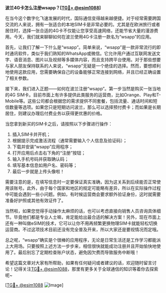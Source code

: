 **波兰4G卡怎么注册wsapp？[[TG💪+ @esim1088](https://t.me/s/esim1088)]**

在当今这个数字化飞速发展的时代，国际通信变得越来越便捷。对于经常需要跨国交流的人来说，拥有一张适合的本地SIM卡是非常必要的。尤其是在欧洲旅行或者居住时，选择一张合适的4G卡不仅能让您享受高速网络，还能节省大量的漫游费用。今天，我们就来聊聊如何在波兰使用4G卡注册一款名为“wsapp”的应用。

首先，让我们了解一下什么是“wsapp”。简单来说，“wsapp”是一款非常流行的即时通讯软件，类似于我们熟知的WhatsApp或微信。它允许用户通过互联网发送文字、语音消息、图片以及视频等多媒体内容，而且支持跨平台使用。对于那些想要与家人朋友保持联系的人来说，“wsapp”无疑是一个绝佳的选择。然而，要想顺利地使用这款应用，您需要确保自己的设备能够正常连接到网络，并且已经正确设置了相关参数。

接下来，我们进入正题——如何在波兰注册“wsapp”。第一步当然是购买一张当地的4G SIM卡。目前市面上有许多提供此类服务的运营商，比如Orange、Play和T-Mobile等。这些公司都会根据您的需求提供不同套餐，包括流量、通话时间和短信数量等选项。如果您只是短期访问波兰，那么可以选择预付费卡；而如果是长期居住，则建议办理后付费业务以获得更优惠的价格。

当您拿到新买的SIM卡之后，请按照以下步骤进行操作：

1. 插入SIM卡并开机；
2. 根据提示完成激活流程（通常需要输入个人信息及验证码）；
3. 下载并安装“wsapp”应用程序；
4. 打开应用后点击右下角的“注册”按钮；
5. 输入手机号码并获取确认码；
6. 填写基本信息如用户名、密码等；
7. 最后一步就是上传头像啦！

需要注意的是，在填写信息时一定要保证真实准确，因为这关系到后续能否正常使用该账号。此外，由于每个国家和地区的规定可能略有差异，所以在实际操作过程中可能会遇到一些小问题。例如，有时候运营商会要求额外验证身份，这时就需要准备好护照或其他有效证件了。

当然啦，如果您觉得手动操作太麻烦的话，也可以考虑直接向销售人员咨询具体细节。毕竟他们都是专业人士嘛，肯定能给出最合适的解决方案！另外，现在市面上还有一种叫做eSIM的技术，它可以让你不用再频繁更换物理SIM卡就能轻松切换运营商。不过这项技术目前还没有完全普及开来，所以大家还是要视情况而定哦。

总之呢，“wsapp”确实是个很棒的应用程序，无论是日常生活还是工作学习都能派上大用场。只要按照上述方法一步步来，相信很快就能成功注册并且开始愉快地使用了。最后别忘了定期检查账户状态，避免因欠费而导致服务中断哦！

希望这篇文章对大家有所帮助，如果有任何疑问或者建议的话，欢迎随时留言讨论！记得关注[TG💪+ @esim1088](https://t.me/s/esim1088)，那里有更多关于全球通信的知识等着你去探索呢~

[[TG💪+ @esim1088](https://t.me/s/esim1088) ![Image](https://i.postimg.cc/4NQfJmqS/Snipaste-2025-05-13-00-14-12.png)]